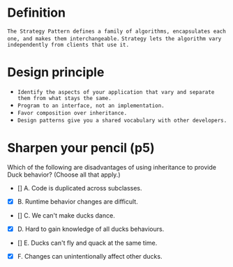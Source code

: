 # Definition

`The Strategy Pattern defines a family of algorithms, encapsulates each one, and makes them interchangeable.`
`Strategy lets the algorithm vary independently from clients that use it.`

# Design principle

- `Identify the aspects of your application that vary and separate them from what stays the same.`
- `Program to an interface, not an implementation.`
- `Favor composition over inheritance.`
- `Design patterns give you a shared vocabulary with other developers.`

# Sharpen your pencil (p5)

Which of the following are disadvantages of using inheritance to provide Duck behavior? (Choose all that apply.)

- [] A. Code is duplicated across subclasses.
- [x] B. Runtime behavior changes are difficult.
- [] C. We can't make ducks dance.
- [x] D. Hard to gain knowledge of all ducks behaviours.
- [] E. Ducks can't fly and quack at the same time.
- [x] F. Changes can unintentionally affect other ducks.
